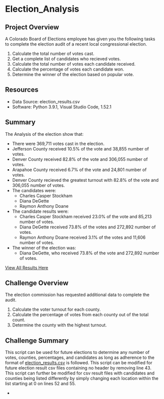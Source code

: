 # Election_Analysis

## Project Overview
A Colorado Board of Elections employee has given you the following tasks to complete the election audit of a recent local 
congressional election.

1. Calculate the total number of votes cast. 
2. Get a complete list of candidates who recieved votes. 
3. Calculate the total number of votes each candidate received. 
4. Calculate the percentage of votes each candidate won.
5. Determine the winner of the election based on popular vote.

## Resources
- Data Source: election_results.csv
- Software: Python 3.9.1, Visual Studio Code, 1.52.1

## Summary
The Analysis of the election show that:

- There were 369,711 votes cast in the election. 
- Jefferson County received 10.5% of the vote and 38,855 number of votes.
- Denver County received 82.8% of the vote and 306,055 number of votes.
- Arapahoe County received 6.7% of the vote and 24,801 number of votes.
- Denver County recieved the greatest turnout with 82.8% of the vote and 306,055 number of votes. 
- The candidates were:
  - Charles Casper Stockham
  - Diana DeGette
  - Raymon Anthony Doane
- The candidate results were: 
  - Charles Casper Stockham received 23.0% of the vote and 85,213 number of votes. 
  - Diana DeGette received 73.8% of the votes and 272,892 number of votes. 
  - Raymon Anthony Doane received 3.1% of the votes and 11,606 number of votes. 
- The winner of the election was:
  - Diana DeGette, who received 73.8% of the vote and 272,892 number of votes. 
  
[View All Results Here](./analysis/election_analysis.txt)
  
## Challenge Overview 
The election commission has requested additional data to complete the audit. 

1. Calculate the voter turnout for each county. 
2. Calculate the percentage of votes from each county out of the total count. 
3. Determine the county with the highest turnout. 


## Challenge Summary 
This script can be used for future elections to determine any number of votes, counties, percentages, and candidates as long as adherence to the format of [election_results.csv](./Resources/election_results.csv) is followed. This script can be modified for future election result csv files containing no header by removing line 43. This script can further be modified for csv result files with candidates and counties being listed differently by simply changing each location within the list starting at 0 on lines 52 and 55. 


- 

